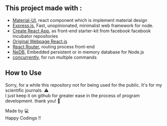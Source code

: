 
## This project made with :


* [Material-UI](http://www.material-ui.com/), react component which is implement material design
* [Express.js](https://github.com/expressjs/express), Fast, unopinionated, minimalist web framework for node.
* [Create React App](https://github.com/facebookincubator/create-react-app), as front-end starter-kit from facebook facebook incubator repositories
* [Original Webpage React.js](https://facebook.github.io/react/)
* [React Router](https://github.com/ReactTraining/react-router),  routing process front-end
* [NeDB](https://github.com/louischatriot/nedb), Embedded persistent or in memory database for Node.js
* [concurrently](https://github.com/kimmobrunfeldt/concurrently), for run multiple commands

## How to Use
Sorry, for a while this repository not for being used for the public. It's for my scientific journals. :warning:  <br>
I just keep it on github for greater ease in the process of program development. thank you! :gift:

Made by :computer:
 <br>
Happy Codings !!

<!--## Table of Contents-->

